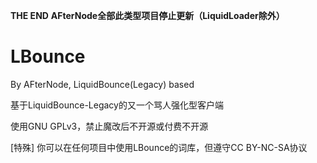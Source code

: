 **THE END**
**AFterNode全部此类型项目停止更新（LiquidLoader除外）**

# LBounce
By AFterNode, LiquidBounce(Legacy) based

基于LiquidBounce-Legacy的又一个骂人强化型客户端

使用GNU GPLv3，禁止魔改后不开源或付费不开源

[特殊] 你可以在任何项目中使用LBounce的词库，但遵守CC BY-NC-SA协议
